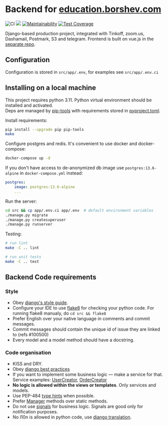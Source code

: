 # Backend for [education.borshev.com](http://education.borshev.com/)

![CI](https://github.com/tough-dev-school/education-backend/actions/workflows/ci.yml/badge.svg) ![](https://heroku-badge.herokuapp.com/?app=education-backend&svg=1) [![Maintainability](https://api.codeclimate.com/v1/badges/fe9fb0b64052a426f355/maintainability)](https://codeclimate.com/github/f213/education-backend/maintainability) [![Test Coverage](https://api.codeclimate.com/v1/badges/fe9fb0b64052a426f355/test_coverage)](https://codeclimate.com/github/f213/education-backend/test_coverage) 

Django-based production project, integrated with Tinkoff, zoom.us, Dashamail, Postmark, S3 and telegram. Frontend is built on vue.js in the [separate repo](http://github.com/f213/education-frontend).

## Configuration
Configuration is stored in `src/app/.env`, for examples see `src/app/.env.ci`


## Installing on a local machine
This project requires python 3.11. Python virtual environment should be installed and activated.\
Deps are managed by [pip-tools](https://github.com/jazzband/pip-tools) with requirements stored in [pyproject.toml](https://github.com/jazzband/pip-tools#requirements-from-pyprojecttoml).

Install requirements:

```bash
pip install --upgrade pip pip-tools
make
```

Configure postgres and redis. It's convenient to use docker and docker-compose:

```bash
docker-compose up -d
```

If you don't have access to de-anonymized db image use `postgres:13.6-alpine` in `docker-compose.yml` instead:
```yaml
postgres:
    image: postgres:13.6-alpine
    ...
```

Run the server:

```bash
cd src && cp app/.env.ci app/.env  # default environment variables
./manage.py migrate
./manage.py createsuperuser
./manage.py runserver
```

Testing:
```bash
# run lint
make -C .. lint

# run unit tests
make -C .. test
```

## Backend Code requirements

### Style

* Obey [django's style guide](https://docs.djangoproject.com/en/dev/internals/contributing/writing-code/coding-style).
* Configure your IDE to use [flake8](https://pypi.python.org/pypi/flake8) for checking your python code. For running flake8 manualy, do `cd src && flake8`
* Prefer English over your native language in comments and commit messages.
* Commit messages should contain the unique id of issue they are linked to (refs #100500)
* Every model and a model method should have a docstring.

### Code organisation

* KISS and DRY.
* Obey [django best practices](http://django-best-practices.readthedocs.io/en/latest/index.html)
* If you want to implement some business logic — make a service for that. Service examples: [UserCreator](https://github.com/tough-dev-school/education-backend/blob/master/src/users/services/user_creator.py#L22), [OrderCreator](https://github.com/tough-dev-school/education-backend/blob/master/src/orders/services/order_creator.py#L11)
* **No logic is allowed within the views or templates**. Only services and models.
* Use PEP-484 [type hints](https://www.python.org/dev/peps/pep-0484/) when possible.
* Prefer [Manager](https://docs.djangoproject.com/en/1.10/topics/db/managers/) methods over static methods.
* Do not use [signals](https://docs.djangoproject.com/en/1.10/topics/signals/) for business logic. Signals are good only for notification purposes.
* No l10n is allowed in python code, use [django translation](https://docs.djangoproject.com/en/1.10/topics/i18n/translation/).
